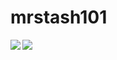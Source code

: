 # mrstash101

<a href="https://github.com/mrstash101/github-readme-stats">
  <img align="left" src="https://github-readme-stats.vercel.app/api?username=mrstash101&count_private=true" />
</a>
<a href="https://github.com/mrstash101/github-readme-stats">
  <img align="left" src="https://github-readme-stats.vercel.app/api/top-langs/?username=mrstash101" />
</a>


